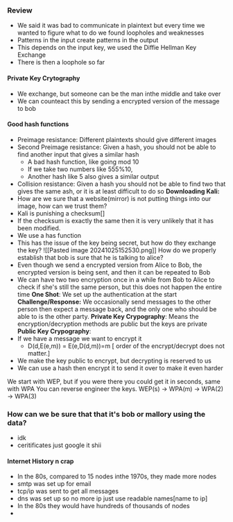 ### Review
- We said it was bad to communicate in plaintext but every time we wanted to figure what to do  we found loopholes and weaknesses 
- Patterns in the input create patterns in the output
- This depends on the input key, we used the Diffie Hellman Key Exchange
- There is then a loophole so far 
#### Private Key Crytography
- We exchange, but someone can be the man inthe middle and take over 
- We can counteact this by sending a encrypted version of the message to bob 
#### Good hash functions
- Preimage resistance: Different plaintexts should give different images
- Second Preimage resistance: Given a hash, you should not be able to find another input that gives a similar hash
	- A bad hash function, like going mod 10
	- If we take two numbers like 555%10,
	- Another hash like 5 also gives a similar output
- Collision resistance: Given a hash you should not be able to find two that gives the same ash, or it is at least difficult to do so
**Downloading Kali:**
- How are we sure that a website(mirror) is not putting things into our image, how can we trust them?
- Kali is punishing a checksum[]
- If the checksum is exactly the same then it is very unlikely that it has been modified.
- We use a has function
- This has the issue of the key being secret, but how do they exchange the key?
![[Pasted image 20241025152530.png]]
How do we properly establish that bob is sure that he is talking to alice?
- Even though we send a encrypted version from Alice to Bob, the encrypted version is being sent, and then it can be repeated to Bob
- We can have two two encryption once in a while from Bob to Alice to check if she's still the same person, but this does not happen the entire time
**One Shot**: We set up the authentication at the start
**Challenge/Response:** We occasionally send messages to the other person then expect a message back, and the only one who should be able to is the other party.
**Private Key Crypography**: Means the encryption/decryption methods are public but the keys are private
**Public Key Crypography**:
- If we have a message we want to encrypt it 
	- D(d,E(e,m)) = E(e,D(d,m))=m [ order of the encrypt/decrypt does not matter.]
- We make the key public to encrypt, but decrypting is reserved to us
- We can use a hash then encrypt it to send it over to make it even harder

We start with WEP, but if you were there you could get it in seconds, same with WPA 
You can reverse engineer the keys.
WEP(s) -> WPA(m) -> WPA(2) -> WPA(3)
### How can we be sure that that it's bob or mallory using the data?
- idk
- ceritificates just google it shii
#### Internet History n crap
- In the 80s, compared to 15 nodes inthe 1970s, they made more nodes
- smtp was set up for email
- tcp/ip was sent to get all messages
- dns was set up so no more ip just use readable names[name to ip]
- In the 80s they would have hundreds of thousands of nodes
- 